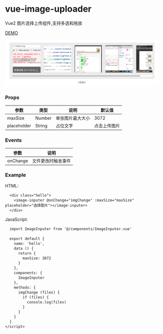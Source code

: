# vue-image-uploader

Vue2 图片选择上传组件,支持多选和拖放

[DEMO](http://haoduoyu.cc/vue-image-uploader/)

![](./static/demo.png)

### Props

| 参数 | 类型| 说明 |默认值 |
|------- |--------| ------|-------|
| maxSize|Number| 单张图片最大大小|3072|
| placeholder|String| 占位文字|点击上传图片|

### Events

| 参数 |  说明 | 
|------- |--------| 
| onChange|文件更改时触发事件|

### Example

HTML:

```
  <div class="hello">
    <image-inputer @onChange="imgChange" :maxSize="maxSize" placeholder="选择图片"></image-inputer>
  </div>
```

JavaScript:

```
  import ImageInputer from '@/components/ImageInputer.vue'

  export default {
    name: 'hello',
    data () {
      return {
        maxSize: 3072
      }
    },
    components: {
      ImageInputer
    },
    methods: {
      imgChange (files) {
        if (files) {
          console.log(files)
        }
      }
    }
  }
</script>
```
